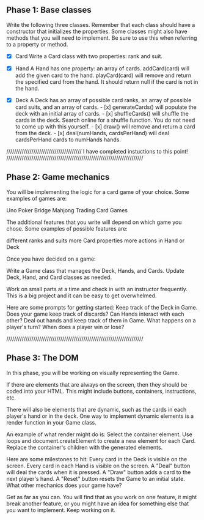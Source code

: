 ## Phase 1: Base classes

Write the following three classes. Remember that each class should have a constructor that initializes the properties. Some classes might also have methods that you will need to implement. Be sure to use this when referring to a property or method.

- [x] Card
      Write a Card class with two properties: rank and suit.

- [x] Hand
      A Hand has one property: an array of cards.
      addCard(card) will add the given card to the hand.
      playCard(card) will remove and return the specified card from the hand. It should return null if the card is not in the hand.

- [x] Deck
      A Deck has an array of possible card ranks, an array of possible card suits, and an array of cards. - [x] generateCards() will populate the deck with an initial array of cards. - [x] shuffleCards() will shuffle the cards in the deck. Search online for a shuffle function. You do not need to come up with this yourself. - [x] draw() will remove and return a card from the deck. - [x] deal(numHands, cardsPerHand) will deal cardsPerHand cards to numHands hands.

///////////////////////////////////////
I have completed instuctions to this point!
///////////////////////////////////////////////////////////////////////

## Phase 2: Game mechanics

You will be implementing the logic for a card game of your choice. Some examples of games are:

Uno
Poker
Bridge
Mahjong
Trading Card Games

The additional features that you write will depend on which game you chose. Some examples of possible features are:

different ranks and suits
more Card properties
more actions in Hand or Deck

Once you have decided on a game:

Write a Game class that manages the Deck, Hands, and Cards.
Update Deck, Hand, and Card classes as needed.

Work on small parts at a time and check in with an instructor frequently. This is a big project and it can be easy to get overwhelmed.

Here are some prompts for getting started:
Keep track of the Deck in Game.
Does your game keep track of discards?
Can Hands interact with each other?
Deal out hands and keep track of them in Game.
What happens on a player's turn?
When does a player win or lose?

///////////////////////////////////////////////////////////////////////

## Phase 3: The DOM

In this phase, you will be working on visually representing the Game.

If there are elements that are always on the screen, then they should be coded into your HTML. This might include buttons, containers, instructions, etc.

There will also be elements that are dynamic, such as the cards in each player's hand or in the deck. One way to implement dynamic elements is a render function in your Game class.

An example of what render might do is:
Select the container element.
Use loops and document.createElement to create a new element for each Card.
Replace the container's children with the generated elements.

Here are some milestones to hit:
Every card in the Deck is visible on the screen.
Every card in each Hand is visible on the screen.
A "Deal" button will deal the cards when it is pressed.
A "Draw" button adds a card to the next player's hand.
A "Reset" button resets the Game to an initial state.
What other mechanics does your game have?

Get as far as you can. You will find that as you work on one feature, it might break another feature, or you might have an idea for something else that you want to implement. Keep working on it.
